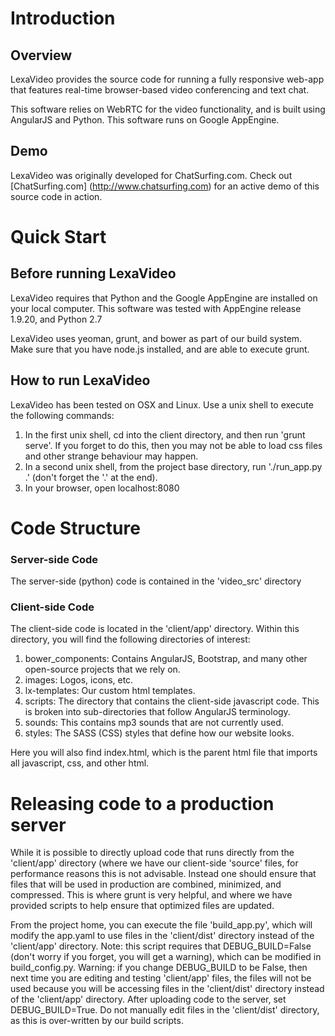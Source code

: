 Introduction
============

Overview
-----------

LexaVideo provides the source code for running a fully responsive web-app that features real-time browser-based 
video conferencing and text chat.

This software relies on WebRTC for the video functionality, and is built using AngularJS and Python. 
This software runs on Google AppEngine.

Demo
----
LexaVideo was originally developed for ChatSurfing.com. Check out [ChatSurfing.com] (http://www.chatsurfing.com)
for an active demo of this source code in action.


Quick Start
===========

Before running LexaVideo
------------------------

LexaVideo requires that Python and the Google AppEngine are installed on your local computer. 
This software was tested with AppEngine release 1.9.20, and Python 2.7

LexaVideo uses yeoman, grunt, and bower as part of our build system. Make sure that you have node.js installed, and 
are able to execute grunt.   

How to run LexaVideo
--------------------

LexaVideo has been tested on OSX and Linux. Use a unix shell to execute the following commands:

  1. In the first unix shell, cd into the client directory, and then run 'grunt serve'. If you forget to do this,
  then you may not be able to load css files and other strange behaviour may happen. 
  2. In a second unix shell, from the project base directory, run './run_app.py .' (don't forget the '.' at the end).
  3. In your browser, open localhost:8080


Code Structure
==============

### Server-side Code
The server-side (python) code is contained in the 'video_src' directory

### Client-side Code
The client-side code is located in the 'client/app' directory. Within this directory, you will find the following 
directories of interest:
  1. bower_components: Contains AngularJS, Bootstrap, and many other open-source projects that we rely on.
  2. images: Logos, icons, etc. 
  2. lx-templates: Our custom html templates.
  3. scripts: The directory that contains the client-side javascript code. This is broken into sub-directories that 
  follow AngularJS terminology.
  4. sounds: This contains mp3 sounds that are not currently used.
  5. styles: The SASS (CSS) styles that define how our website looks.
  
Here you will also find index.html, which is the parent html file that imports all javascript, css, and other html.

Releasing code to a production server
=====================================

While it is possible to directly upload code that runs directly from the 'client/app' directory (where we 
have our client-side 'source' files, for performance reasons 
this is not advisable. Instead one should ensure that files that will be used in production are combined, 
minimized, and compressed. This is where grunt is very helpful, and where we have provided scripts to help ensure 
that optimized files are updated.

From the project home, you can execute the file 'build_app.py', which will modify the app.yaml to use files in the 
'client/dist' directory instead of the 'client/app' directory. Note: this script requires that 
DEBUG_BUILD=False (don't worry if you forget, you will get a warning), which can be 
modified in build_config.py. Warning: if you change DEBUG_BUILD to be False, then next time you are editing and testing
'client/app' files, the files will not be used because you will be accessing files in the 'client/dist' directory instead of the 
'client/app' directory. After uploading code to the server, set DEBUG_BUILD=True. Do not manually edit files in the 
'client/dist' directory, as this is over-written by our build scripts.
 
